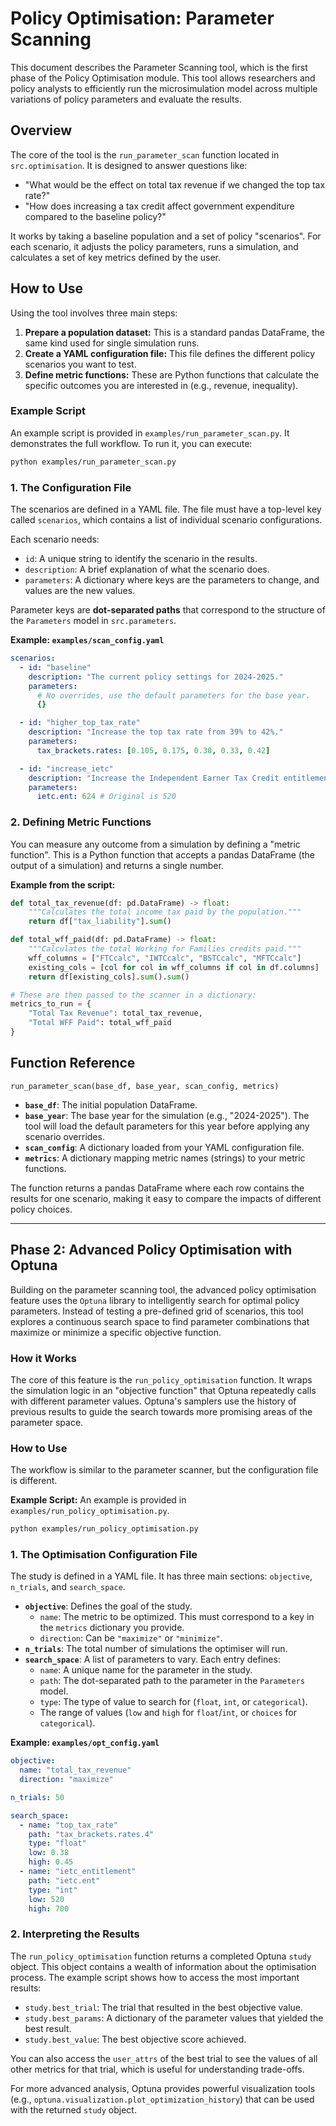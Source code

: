 # Policy Optimisation: Parameter Scanning

This document describes the Parameter Scanning tool, which is the first phase of the Policy Optimisation module. This tool allows researchers and policy analysts to efficiently run the microsimulation model across multiple variations of policy parameters and evaluate the results.

## Overview

The core of the tool is the `run_parameter_scan` function located in `src.optimisation`. It is designed to answer questions like:
- "What would be the effect on total tax revenue if we changed the top tax rate?"
- "How does increasing a tax credit affect government expenditure compared to the baseline policy?"

It works by taking a baseline population and a set of policy "scenarios". For each scenario, it adjusts the policy parameters, runs a simulation, and calculates a set of key metrics defined by the user.

## How to Use

Using the tool involves three main steps:
1.  **Prepare a population dataset:** This is a standard pandas DataFrame, the same kind used for single simulation runs.
2.  **Create a YAML configuration file:** This file defines the different policy scenarios you want to test.
3.  **Define metric functions:** These are Python functions that calculate the specific outcomes you are interested in (e.g., revenue, inequality).

### Example Script

An example script is provided in `examples/run_parameter_scan.py`. It demonstrates the full workflow. To run it, you can execute:
```bash
python examples/run_parameter_scan.py
```

### 1. The Configuration File

The scenarios are defined in a YAML file. The file must have a top-level key called `scenarios`, which contains a list of individual scenario configurations.

Each scenario needs:
- `id`: A unique string to identify the scenario in the results.
- `description`: A brief explanation of what the scenario does.
- `parameters`: A dictionary where keys are the parameters to change, and values are the new values.

Parameter keys are **dot-separated paths** that correspond to the structure of the `Parameters` model in `src.parameters`.

**Example: `examples/scan_config.yaml`**
```yaml
scenarios:
  - id: "baseline"
    description: "The current policy settings for 2024-2025."
    parameters:
      # No overrides, use the default parameters for the base year.
      {}

  - id: "higher_top_tax_rate"
    description: "Increase the top tax rate from 39% to 42%."
    parameters:
      tax_brackets.rates: [0.105, 0.175, 0.30, 0.33, 0.42]

  - id: "increase_ietc"
    description: "Increase the Independent Earner Tax Credit entitlement by 20%."
    parameters:
      ietc.ent: 624 # Original is 520
```

### 2. Defining Metric Functions

You can measure any outcome from a simulation by defining a "metric function". This is a Python function that accepts a pandas DataFrame (the output of a simulation) and returns a single number.

**Example from the script:**
```python
def total_tax_revenue(df: pd.DataFrame) -> float:
    """Calculates the total income tax paid by the population."""
    return df["tax_liability"].sum()

def total_wff_paid(df: pd.DataFrame) -> float:
    """Calculates the total Working for Families credits paid."""
    wff_columns = ["FTCcalc", "IWTCcalc", "BSTCcalc", "MFTCcalc"]
    existing_cols = [col for col in wff_columns if col in df.columns]
    return df[existing_cols].sum().sum()

# These are then passed to the scanner in a dictionary:
metrics_to_run = {
    "Total Tax Revenue": total_tax_revenue,
    "Total WFF Paid": total_wff_paid
}
```

## Function Reference

`run_parameter_scan(base_df, base_year, scan_config, metrics)`

- **`base_df`**: The initial population DataFrame.
- **`base_year`**: The base year for the simulation (e.g., "2024-2025"). The tool will load the default parameters for this year before applying any scenario overrides.
- **`scan_config`**: A dictionary loaded from your YAML configuration file.
- **`metrics`**: A dictionary mapping metric names (strings) to your metric functions.

The function returns a pandas DataFrame where each row contains the results for one scenario, making it easy to compare the impacts of different policy choices.

---

## Phase 2: Advanced Policy Optimisation with Optuna

Building on the parameter scanning tool, the advanced policy optimisation feature uses the `Optuna` library to intelligently search for optimal policy parameters. Instead of testing a pre-defined grid of scenarios, this tool explores a continuous search space to find parameter combinations that maximize or minimize a specific objective function.

### How it Works

The core of this feature is the `run_policy_optimisation` function. It wraps the simulation logic in an "objective function" that Optuna repeatedly calls with different parameter values. Optuna's samplers use the history of previous results to guide the search towards more promising areas of the parameter space.

### How to Use

The workflow is similar to the parameter scanner, but the configuration file is different.

**Example Script:**
An example is provided in `examples/run_policy_optimisation.py`.
```bash
python examples/run_policy_optimisation.py
```

### 1. The Optimisation Configuration File

The study is defined in a YAML file. It has three main sections: `objective`, `n_trials`, and `search_space`.

- **`objective`**: Defines the goal of the study.
  - `name`: The metric to be optimized. This must correspond to a key in the `metrics` dictionary you provide.
  - `direction`: Can be `"maximize"` or `"minimize"`.
- **`n_trials`**: The total number of simulations the optimiser will run.
- **`search_space`**: A list of parameters to vary. Each entry defines:
  - `name`: A unique name for the parameter in the study.
  - `path`: The dot-separated path to the parameter in the `Parameters` model.
  - `type`: The type of value to search for (`float`, `int`, or `categorical`).
  - The range of values (`low` and `high` for `float`/`int`, or `choices` for `categorical`).

**Example: `examples/opt_config.yaml`**
```yaml
objective:
  name: "total_tax_revenue"
  direction: "maximize"

n_trials: 50

search_space:
  - name: "top_tax_rate"
    path: "tax_brackets.rates.4"
    type: "float"
    low: 0.38
    high: 0.45
  - name: "ietc_entitlement"
    path: "ietc.ent"
    type: "int"
    low: 520
    high: 700
```

### 2. Interpreting the Results

The `run_policy_optimisation` function returns a completed Optuna `study` object. This object contains a wealth of information about the optimisation process. The example script shows how to access the most important results:

- `study.best_trial`: The trial that resulted in the best objective value.
- `study.best_params`: A dictionary of the parameter values that yielded the best result.
- `study.best_value`: The best objective score achieved.

You can also access the `user_attrs` of the best trial to see the values of all other metrics for that trial, which is useful for understanding trade-offs.

For more advanced analysis, Optuna provides powerful visualization tools (e.g., `optuna.visualization.plot_optimization_history`) that can be used with the returned `study` object.
